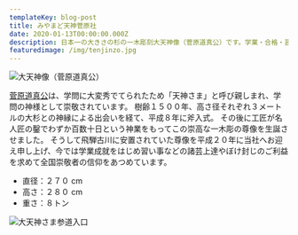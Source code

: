 ```yaml
---
templateKey: blog-post
title: みやまど天神菅原社
date: 2020-01-13T00:00:00.000Z
description: 日本一の大きさの杉の一木彫刻大天神像（菅原道真公）です。学業・合格・芸術・習い事の上達・ボケ封じなどにご利益がございます。
featuredimage: /img/tenjinzo.jpg
---
```


![大天神像（菅原道真公）](/img/tenjinzo.jpg)

[菅原道真公](https://ja.wikipedia.org/wiki/%E8%8F%85%E5%8E%9F%E9%81%93%E7%9C%9F)は、学問に大変秀でてられたため「天神さま」と呼び親しまれ、学問の神様として崇敬されています。
樹齢１５００年、高さ径それぞれ３メートルの大杉との神縁による出会いを経て、平成８年に斧入式。
その後に工匠が名人匠の鑿でわずか百数十日という神業をもってこの崇高な一木彫の尊像を生誕させました。
そうして飛騨古川に安置されていた尊像を平成２０年に当社へお迎え申し上げ、今では学業成就をはじめ習い事などの諸芸上達やぼけ封じのご利益を求めて全国崇敬者の信仰をあつめています。

- 直径：２７０ cm
- 高さ：２８０ cm
- 重さ：８トン

![大天神さま参道入口](/img/tenjin-entrance.jpg)
